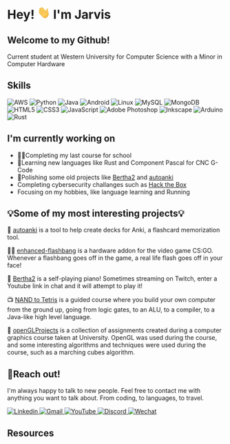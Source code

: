 # Hey! <img src="wave.gif" data-canonical-src="wave.gif" width="30" height="30" /> I'm Jarvis
## Welcome to my Github! 
Current student at Western University for Computer Science with a Minor in Computer Hardware

## Skills

![AWS](https://img.shields.io/badge/AWS-%23FF9900.svg?style=flat&logo=amazon-aws&logoColor=white)
![Python](https://img.shields.io/badge/Python-3670A0?style=flat&logo=python&logoColor=ffdd54)
![Java](https://img.shields.io/badge/Java-%23ED8B00.svg?style=flat&logo=java&logoColor=white)
![Android](https://img.shields.io/badge/Android-3DDC84?style=flat&logo=android&logoColor=white)
![Linux](https://img.shields.io/badge/Linux-FCC624?style=flat&logo=linux&logoColor=black)
![MySQL](https://img.shields.io/badge/MySQL-%2300f.svg?style=flat&logo=mysql&logoColor=white)
![MongoDB](https://img.shields.io/badge/MongoDB-%234ea94b.svg?style=flat&logo=mongodb&logoColor=white)
![HTML5](https://img.shields.io/badge/HTML5-%23E34F26.svg?style=flat&logo=html5&logoColor=white)
![CSS3](https://img.shields.io/badge/CSS3-%231572B6.svg?style=flat&logo=css3&logoColor=white)
![JavaScript](https://img.shields.io/badge/Javascript-%23323330.svg?style=flat&logo=javascript&logoColor=%23F7DF1E)
![Adobe Photoshop](https://img.shields.io/badge/Adobe%20Photoshop-%2331A8FF.svg?style=flat&logo=adobe%20photoshop&logoColor=white)
![Inkscape](https://img.shields.io/badge/Inkscape-e0e0e0?style=flat&logo=inkscape&logoColor=080A13)
![Arduino](https://img.shields.io/badge/-Arduino-00979D?style=flat&logo=Arduino&logoColor=white)
![Rust](https://img.shields.io/badge/RUST-orange.svg?style=flat&logo=rust&logoColor=white)


## I'm currently working on

- 🧑‍🎓Completing my last course for school
- 🌸Learning new languages like Rust and Component Pascal for CNC G-Code
- 🧹Polishing some old projects like [Bertha2](https://github.com/boyesm/Bertha2) and [autoanki](https://github.com/timmy6figures/autoanki)
- Completing cybersecurity challanges such as [Hack the Box](https://www.hackthebox.com/)
- Focusing on my hobbies, like language learning and Running


## 💡Some of my most interesting projects💡

📝  [autoanki](https://github.com/timmy6figures/autoanki) is a tool to help create decks for Anki, a flashcard memorization tool. 

👨‍🏭  [enhanced-flashbang](https://github.com/timmy6figures/enhanced-flashbang) is a hardware addon for the video game CS:GO. Whenever a flashbang goes off in the game, a real life flash goes off in your face! 

🎹 [Bertha2](https://github.com/boyesm/Bertha2) is a self-playing piano! Sometimes streaming on Twitch, enter a Youtube link in chat and it will attempt to play it!

📺 [NAND to Tetris](https://github.com/timmy6figures/nand-to-tetris) is a guided course where you build your own computer from the ground up, going from logic gates, to an ALU, to a compiler, to a Java-like high level language.

🌊 [openGLProjects](https://github.com/timmy6figures/openGLProjects) is a collection of assignments created during a computer graphics course taken at University. OpenGL was used during the course, and some interesting algorithms and techniques were used during the course, such as a marching cubes algorithm.

  
## 🤝Reach out!
I'm always happy to talk to new people. Feel free to contact me with anything you want to talk about. From coding, to languages, to travel.


<p>
  <a href="https://www.linkedin.com/in/jarvis-coghlin-6b137a1a3/" title="Linkedin">
    <img src="https://img.shields.io/badge/linkedin-%230077B5.svg?style=for-the-badge&logo=linkedin&logoColor=white" alt="Linkedin" />
  </a>
  
  <a href="mailto:jarviscoghlin@gmail.com" title="Gmail">
    <img src="https://img.shields.io/badge/Gmail-D14836?style=for-the-badge&logo=gmail&logoColor=white" alt="Gmail" />
  </a>
  
  <a href="https://www.youtube.com/channel/UC2fm48El_nTcEV0CmV4d1cw" title="YouTube">
    <img src="https://img.shields.io/badge/YouTube-%23FF0000.svg?style=for-the-badge&logo=YouTube&logoColor=white" alt="YouTube" />
  </a>
  
  <a href="https://discordapp.com/users/timmy6figures#3912" title="Discord">
    <img src="https://img.shields.io/badge/Discord-%237289DA.svg?style=for-the-badge&logo=discord&logoColor=white" alt="Discord" />
  </a>
  <a href="https://u.wechat.com/kKhMIBXoO9No_dYoapjLPH8" title="Wechat">
    <img src="https://img.shields.io/badge/WeChat-07C160?style=for-the-badge&logo=wechat&logoColor=white" alt="Wechat" />
  </a>
  
</p>

## Resources

